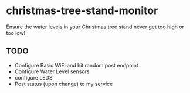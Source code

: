 # christmas-tree-stand-monitor
Ensure the water levels in your Christmas tree stand never get too high or too low!

## TODO
- Configure Basic WiFi and hit random post endpoint
- Configure Water Level sensors
- configure LEDS
- Post status (upon change) to my service

